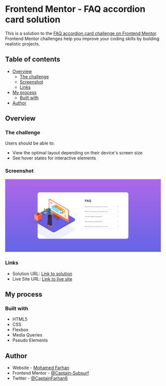 # Frontend Mentor - FAQ accordion card solution

This is a solution to the [FAQ accordion card challenge on Frontend Mentor](https://www.frontendmentor.io/challenges/faq-accordion-card-XlyjD0Oam). Frontend Mentor challenges help you improve your coding skills by building realistic projects. 

## Table of contents

- [Overview](#overview)
  - [The challenge](#the-challenge)
  - [Screenshot](#screenshot)
  - [Links](#links)
- [My process](#my-process)
  - [Built with](#built-with)
- [Author](#author)

## Overview

### The challenge

Users should be able to:

- View the optimal layout depending on their device's screen size
- See hover states for interactive elements

### Screenshot

![](./images/screenshot.jpg)

### Links

- Solution URL: [Link to solution](https://github.com/Captain-Subsurf/frontend-mentor-projects/tree/main/FAQ%20Accordion%20Component)
- Live Site URL: [Link to live site](https://faq-accordion-subsurf.netlify.app/)

## My process

### Built with

- HTML5
- CSS 
- Flexbox
- Media Queries
- Pseudo Elements

## Author

- Website - [Mohamed Farhan](https://subsurf.netlify.app)
- Frontend Mentor - [@Captain-Subsurf](https://www.frontendmentor.io/profile/Captain-Subsurf)
- Twitter - [@CaptainFarhan6](https://www.twitter.com/CaptainFarhan6)